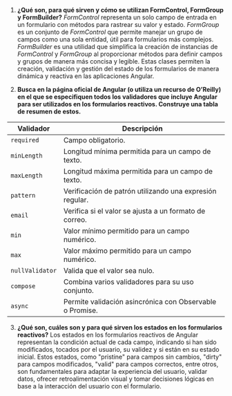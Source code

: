 1. **¿Qué son, para qué sirven y cómo se utilizan FormControl, FormGroup y FormBuilder?**
 *FormControl* representa un solo campo de entrada en un formulario con métodos para rastrear su valor y estado. *FormGroup* es un conjunto de *FormControl* que permite manejar un grupo de campos como una sola entidad, útil para formularios más complejos. *FormBuilder* es una utilidad que simplifica la creación de instancias de *FormControl* y *FormGroup* al proporcionar métodos para definir campos y grupos de manera más concisa y legible. Estas clases permiten la creación, validación y gestión del estado de los formularios de manera dinámica y reactiva en las aplicaciones Angular.

2. **Busca en la página oficial de Angular (o utiliza un recurso de O’Reilly) en el que se especifiquen todos los validadores que incluye Angular para ser utilizados en los formularios reactivos. Construye una tabla de resumen de estos.**

| Validador         | Descripción                                                |
|-------------------|------------------------------------------------------------|
| `required`        | Campo obligatorio.                                         |
| `minLength`       | Longitud mínima permitida para un campo de texto.           |
| `maxLength`       | Longitud máxima permitida para un campo de texto.           |
| `pattern`         | Verificación de patrón utilizando una expresión regular.    |
| `email`           | Verifica si el valor se ajusta a un formato de correo.      |
| `min`             | Valor mínimo permitido para un campo numérico.              |
| `max`             | Valor máximo permitido para un campo numérico.              |
| `nullValidator`   | Valida que el valor sea nulo.                              |
| `compose`         | Combina varios validadores para su uso conjunto.            |
| `async`           | Permite validación asincrónica con Observable o Promise.    |


3. **¿Qué son, cuáles son y para qué sirven los estados en los formularios reactivos?**
Los estados en los formularios reactivos de Angular representan la condición actual de cada campo, indicando si han sido modificados, tocados por el usuario, su validez y si están en su estado inicial. Estos estados, como "pristine" para campos sin cambios, "dirty" para campos modificados, "valid" para campos correctos, entre otros, son fundamentales para adaptar la experiencia del usuario, validar datos, ofrecer retroalimentación visual y tomar decisiones lógicas en base a la interacción del usuario con el formulario.